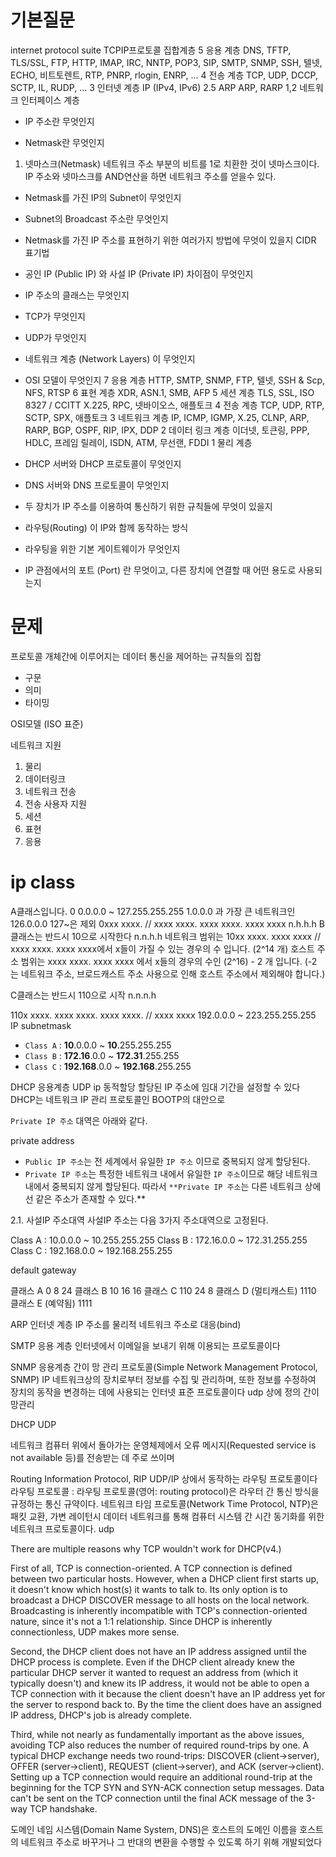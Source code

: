 
# 기본질문

internet protocol suite
TCPIP프로토콜 집합계층
5	응용 계층	DNS, TFTP, TLS/SSL, FTP, HTTP, IMAP, IRC, NNTP, POP3, SIP, SMTP, SNMP, SSH, 텔넷, ECHO, 비트토렌트, RTP, PNRP, rlogin, ENRP, …
4	전송 계층	TCP, UDP, DCCP, SCTP, IL, RUDP, …
3	인터넷 계층	IP (IPv4, IPv6)
2.5	ARP	ARP, RARP
1,2	네트워크 인터페이스 계층

- IP 주소란 무엇인지

- Netmask란 무엇인지
1. 넷마스크(Netmask)
네트워크 주소 부분의 비트를 1로 치환한 것이 넷마스크이다.
IP 주소와 넷마스크를 AND연산을 하면 네트워크 주소를 얻을수 있다.

- Netmask를 가진 IP의 Subnet이 무엇인지

- Subnet의 Broadcast 주소란 무엇인지

- Netmask를 가진 IP 주소를 표현하기 위한 여러가지 방법에 무엇이 있을지
CIDR 표기법

- 공인 IP (Public IP) 와 사설 IP (Private IP) 차이점이 무엇인지

- IP 주소의 클래스는 무엇인지

- TCP가 무엇인지

- UDP가 무엇인지

- 네트워크 계층 (Network Layers) 이 무엇인지

- OSI 모델이 무엇인지
7	응용 계층	HTTP, SMTP, SNMP, FTP, 텔넷, SSH & Scp, NFS, RTSP
6	표현 계층	XDR, ASN.1, SMB, AFP
5	세션 계층	TLS, SSL, ISO 8327 / CCITT X.225, RPC, 넷바이오스, 애플토크
4	전송 계층	TCP, UDP, RTP, SCTP, SPX, 애플토크
3	네트워크 계층	IP, ICMP, IGMP, X.25, CLNP, ARP, RARP, BGP, OSPF, RIP, IPX, DDP
2	데이터 링크 계층	이더넷, 토큰링, PPP, HDLC, 프레임 릴레이, ISDN, ATM, 무선랜, FDDI
1	물리 계층
- DHCP 서버와 DHCP 프로토콜이 무엇인지

- DNS 서버와 DNS 프로토콜이 무엇인지

- 두 장치가 IP 주소를 이용하여 통신하기 위한 규칙들에 무엇이 있을지

- 라우팅(Routing) 이 IP와 함께 동작하는 방식

- 라우팅을 위한 기본 게이트웨이가 무엇인지

- IP 관점에서의 포트 (Port) 란 무엇이고, 다른 장치에 연결할 때 어떤 용도로 사용되는지


# 문제


프로토콜
개체간에 이루어지는 데이터 통신을 제어하는 규칙들의 집합
- 구문
- 의미
- 타이밍

OSI모델 (ISO 표준)

네트워크 지원
1. 물리
2. 데이터링크
3. 네트워크
전송
4. 전송
사용자 지원
5. 세션
6. 표현
7. 응용

# ip class

A클래스입니다. 0
0.0.0.0 ~ 127.255.255.255 
1.0.0.0 과 가장 큰 네트워크인 126.0.0.0 
127~은 제외
0xxx xxxx. // xxxx xxxx. xxxx xxxx. xxxx xxxx 
n.h.h.h
B클래스는 반드시 10으로 시작한다
n.n.h.h
네트워크 범위는 10xx xxxx. xxxx xxxx //  xxxx xxxx. xxxx xxxx에서 x들이 가질 수 있는 경우의 수 입니다.  (2^14 개)
호스트 주소 범위는 xxxx xxxx. xxxx xxxx 에서 x들의 경우의 수인 (2^16) - 2 개 입니다. 
(-2 는 네트워크 주소, 브로드캐스트 주소 사용으로 인해 호스트 주소에서 제외해야 합니다.)

 C클래스는 반드시 110으로 시작
 n.n.n.h

 110x xxxx. xxxx xxxx. xxxx xxxx. // xxxx xxxx
192.0.0.0 ~ 223.255.255.255
IP subnetmask

- `Class A` : **10**.0.0.0 ~ **10**.255.255.255
- `Class B` : **172.16**.0.0 ~ **172.31**.255.255
- `Class C` : **192.168**.0.0 ~ **192.168**.255.255

DHCP
응용계층
UDP
ip 동적할당
할당된 IP 주소에 임대 기간을 설정할 수 있다
DHCP는 네트워크 IP 관리 프로토콜인 BOOTP의 대안으로


`Private IP 주소` 대역은 아래와 같다.

private address
- `Public IP 주소`는 전 세계에서 유일한 `IP 주소` 이므로 중복되지 않게 할당된다.
- `Private IP 주소`는 특정한 네트워크 내에서 유일한 `IP 주소`이므로 해당 네트워크 내에서 중복되지 않게 할당된다.
따라서 `**Private IP 주소`는 다른 네트워크 상에선 같은 주소가 존재할 수 있다.**

2.1. 사설IP 주소대역
사설IP 주소는 다음 3가지 주소대역으로 고정된다.

Class A : 10.0.0.0 ~ 10.255.255.255
Class B : 172.16.0.0 ~ 172.31.255.255
Class C : 192.168.0.0 ~ 192.168.255.255



default gateway


클래스 A	    0	8	    24
클래스 B	    10	    16	    16
클래스 C	    110	24	    8
클래스 D (멀티캐스트)	    1110		
클래스 E (예약됨)	    1111


ARP 인터넷 계층 IP 주소를 물리적 네트워크 주소로 대응(bind)

SMTP 응용 계층  인터넷에서 이메일을 보내기 위해 이용되는 프로토콜이다

SNMP 응용계층 간이 망 관리 프로토콜(Simple Network Management Protocol, SNMP) 
IP 네트워크상의 장치로부터 정보를 수집 및 관리하며, 또한 정보를 수정하여 장치의 동작을 변경하는 데에 사용되는 인터넷 표준 프로토콜이다 udp 상에 정의
간이 망관리 

DHCP UDP

네트워크 컴퓨터 위에서 돌아가는 운영체제에서 오류 메시지(Requested service is not available 등)를 전송받는 데 주로 쓰이며

Routing Information Protocol, RIP UDP/IP 상에서 동작하는 라우팅 프로토콜이다
라우팅 프로토콜 : 라우팅 프로토콜(영어: routing protocol)은 라우터 간 통신 방식을 규정하는 통신 규약이다.
네트워크 타임 프로토콜(Network Time Protocol, NTP)은 패킷 교환, 가변 레이턴시 데이터 네트워크를 통해 컴퓨터 시스템 간 시간 동기화를 위한 네트워크 프로토콜이다. udp




There are multiple reasons why TCP wouldn't work for DHCP(v4.)

First of all, TCP is connection-oriented. A TCP connection is defined between two particular hosts. However, when a DHCP client first starts up, it doesn't know which host(s) it wants to talk to. Its only option is to broadcast a DHCP DISCOVER message to all hosts on the local network. Broadcasting is inherently incompatible with TCP's connection-oriented nature, since it's not a 1:1 relationship. Since DHCP is inherently connectionless, UDP makes more sense.

Second, the DHCP client does not have an IP address assigned until the DHCP process is complete. Even if the DHCP client already knew the particular DHCP server it wanted to request an address from (which it typically doesn't) and knew its IP address, it would not be able to open a TCP connection with it because the client doesn't have an IP address yet for the server to respond back to. By the time the client does have an assigned IP address, DHCP's job is already complete.

Third, while not nearly as fundamentally important as the above issues, avoiding TCP also reduces the number of required round-trips by one. A typical DHCP exchange needs two round-trips: DISCOVER (client->server), OFFER (server->client), REQUEST (client->server), and ACK (server->client). Setting up a TCP connection would require an additional round-trip at the beginning for the TCP SYN and SYN-ACK connection setup messages. Data can't be sent on the TCP connection until the final ACK message of the 3-way TCP handshake.



도메인 네임 시스템(Domain Name System, DNS)은 호스트의 도메인 이름을 호스트의 네트워크 주소로 바꾸거나 그 반대의 변환을 수행할 수 있도록 하기 위해 개발되었다



